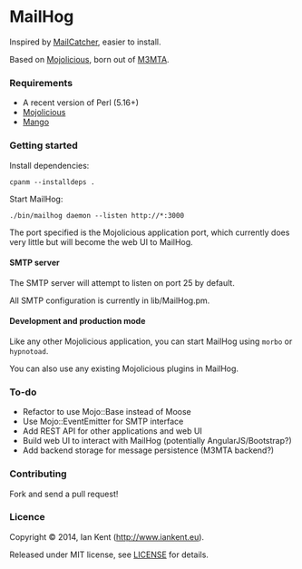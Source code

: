 MailHog
=======

Inspired by [MailCatcher](http://mailcatcher.me/), easier to install.

Based on [Mojolicious](http://mojolicio.us), born out of [M3MTA](https://github.com/ian-kent/M3MTA).

### Requirements

* A recent version of Perl (5.16+)
* [Mojolicious](http://mojolicio.us)
* [Mango](http://mojolicio.us/perldoc/Mango)

### Getting started

Install dependencies:

```cpanm --installdeps .```

Start MailHog:

```./bin/mailhog daemon --listen http://*:3000```

The port specified is the Mojolicious application port,
which currently does very little but will become the 
web UI to MailHog.

#### SMTP server

The SMTP server will attempt to listen on port 25
by default.

All SMTP configuration is currently in lib/MailHog.pm.

#### Development and production mode

Like any other Mojolicious application, you can start
MailHog using ```morbo``` or ```hypnotoad```.

You can also use any existing Mojolicious plugins in MailHog.

### To-do

* Refactor to use Mojo::Base instead of Moose
* Use Mojo::EventEmitter for SMTP interface
* Add REST API for other applications and web UI
* Build web UI to interact with MailHog (potentially AngularJS/Bootstrap?)
* Add backend storage for message persistence (M3MTA backend?)

### Contributing

Fork and send a pull request!

### Licence

Copyright ©‎ 2014, Ian Kent (http://www.iankent.eu).

Released under MIT license, see [LICENSE](license) for details.
